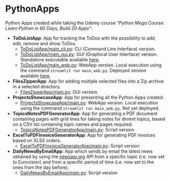 # PythonApps
Python Apps created while taking the Udemy course _"Python Mega Course: Learn Python in 60 Days, Build 20 Apps"_:
* **ToDoListApp**: App for tracking the ToDos with the possibility to add, edit, remove and show ToDos.
  *  [ToDoListApp/main_cli.py](https://github.com/alexandru-cohal/PythonApps/blob/master/ToDoListApp/main_cli.py): CLI (Command Line Interface) version.
  *  [ToDoListApp/main_gui.py](https://github.com/alexandru-cohal/PythonApps/blob/master/ToDoListApp/main_gui.py): GUI (Graphical User Interface) version. Standalone executable available [here](https://github.com/alexandru-cohal/PythonApps/blob/master/ToDoListApp/dist/main_gui.exe).
  *  [ToDoListApp/main_web.py](https://github.com/alexandru-cohal/PythonApps/blob/master/ToDoListApp/main_web.py): WebApp version. Local execution using the command `streamlit run main_web.py`. Deployed version available [here](https://todolistapp-8smxwkmdvchwawix6ytkjv.streamlit.app/). 
* **FilesZipperApp**: App for adding multiple selected files into a Zip archive in a selected directory.
  *  [FilesZipperApp/main.py](https://github.com/alexandru-cohal/PythonApps/blob/master/FilesZipperApp/main.py): GUI version.
* **ProjectsShowcaseApp**: App for presenting all the Python Apps created.
  * [ProjectsShowcaseApp/main.py](https://github.com/alexandru-cohal/PythonApps/blob/master/ProjectsShowcaseApp/main.py): WebApp version. Local execution using the command `streamlit run main_web.py`. Not yet deployed.
* **TopicsNotesPDFGeneratorApp**: App for generating a PDF document containing pages with grid lines for taking notes for dirrent topics, based on a CSV list containing topic names and pages required.
  *  [TopicsNotesPDFGeneratorApp/main.py](https://github.com/alexandru-cohal/PythonApps/blob/master/TopicsNotesPDFGeneratorApp/main.py): Script version
* **ExcelToPDFInvoiceGeneratorApp**: App for generating PDF invoices based on XLSX orders.
  * [ExcelToPDFInvoiceGeneratorApp/main.py](https://github.com/alexandru-cohal/PythonApps/blob/master/ExcelToPDFInvoiceGeneratorApp/main.py): Script version
* **DailyNewsByEmailApp**: App which sends by email the latest news obtained by using the [newsapi.org](https://newsapi.org/) API from a specific topic (i.e. now set to Eurovision) and from a specific period of time (i.e. now set to the ones from the day before).
  * [DailyNewsByEmailApp/main.py](https://github.com/alexandru-cohal/PythonApps/blob/master/DailyNewsByEmailApp/main.py): Script version
